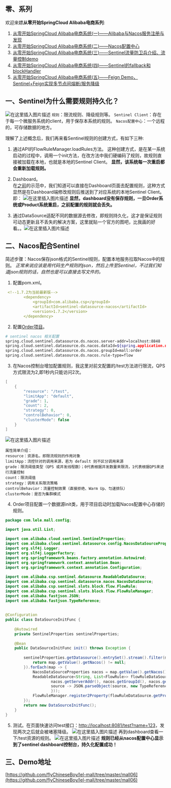 ## 零、系列
  欢迎来嫖**从零开始SpringCloud Alibaba电商系列**:
1. [从零开始SpringCloud Alibaba电商系统(一)——Alibaba与Nacos服务注册与发现](https://blog.csdn.net/qq_35946969/article/details/105188015)  
2. [从零开始SpringCloud Alibaba电商系统(二)——Nacos配置中心](https://blog.csdn.net/qq_35946969/article/details/105279770)  
3. [从零开始SpringCloud Alibaba电商系统(三)——Sentinel流量防卫兵介绍、流量控制demo](https://blog.csdn.net/qq_35946969/article/details/105351082)
4. [从零开始SpringCloud Alibaba电商系统(四)——Sentinel的fallback和blockHandler](https://blog.csdn.net/qq_35946969/article/details/105375003)
5.  [从零开始SpringCloud Alibaba电商系统(五)——Feign Demo，Sentinel+Feign实现多节点间熔断/服务降级](https://blog.csdn.net/qq_35946969/article/details/105397473)

## 一、Sentinel为什么需要规则持久化？
![在这里插入图片描述](https://img-blog.csdnimg.cn/20200412204435153.png?x-oss-process=image/watermark,type_ZmFuZ3poZW5naGVpdGk,shadow_10,text_aHR0cHM6Ly9ibG9nLmNzZG4ubmV0L3FxXzM1OTQ2OTY5,size_16,color_FFFFFF,t_70)
  `规则`：限流规则、降级规则等。
  `Sentinel Client`：存在于每一个微服务系统的client，用于保存本系统的规则。
  `Nacos配置中心`：一个远程的，可存储数据的地方。
  

  理解了上述概念后，我们再来看Sentinel规则的创建方式，有如下三种:
  1.  通过API的FlowRuleManager.loadRules方法。
这种创建方式，是在某一系统启动的过程中，调用一个init方法，在改方法中我们硬编码了规则，故规则直接被加载在本地，也就是本地的Sentinel Client。
   **显然，该系统每一次重启都会重新加载规则。**
  
  2. Dashboard。  
在[之前](https://blog.csdn.net/qq_35946969/article/details/105351082)的示范中，我们知道可以直接在Dashboard页面去配置规则，这种方式显然是在Dashboard端修改规则后推送到了对应系统的本地Sentinel Client。
即： 
![在这里插入图片描述](https://img-blog.csdnimg.cn/20200412210152275.png?x-oss-process=image/watermark,type_ZmFuZ3poZW5naGVpdGk,shadow_10,text_aHR0cHM6Ly9ibG9nLmNzZG4ubmV0L3FxXzM1OTQ2OTY5,size_16,color_FFFFFF,t_70)
**显然，dashboard没有保存规则，一旦Order系统或Product系统重启，之前配置的规则就会丢失。**
3.  通过DataSource适配不同的数据源去修改，即规则持久化，这才是保证规则可动态更新且不丢失的解决方案，这里就贴一个官方的图吧，比我画的好看。。![在这里插入图片描述](https://img-blog.csdnimg.cn/20200412214202528.png?x-oss-process=image/watermark,type_ZmFuZ3poZW5naGVpdGk,shadow_10,text_aHR0cHM6Ly9ibG9nLmNzZG4ubmV0L3FxXzM1OTQ2OTY5,size_16,color_FFFFFF,t_70)
 
##  二、Nacos配合Sentinel
  简述步骤：Nacos保存json格式的Sentinel规则，配置本地服务拉取Nacos中的规则。
  *正常来说应该是用代码生产规则的json，然后上传至Sentinel，不过我们知道json规则的话，自然也是可以直接去写文件的。*
  1. 配置pom.xml。

```yaml
 <!--1.7.2为当前最新版-->
        <dependency>
            <groupId>com.alibaba.csp</groupId>
            <artifactId>sentinel-datasource-nacos</artifactId>
            <version>1.7.2</version>
        </dependency>
```

  2. 配置[Order项目](https://github.com/flyChineseBoy/lel-mall/tree/master/mall05/mall)。
  
```bash
# sentinel nacos 相关配置
spring.cloud.sentinel.datasource.ds.nacos.server-addr=localhost:8848
spring.cloud.sentinel.datasource.ds.nacos.dataId=${spring.application.name}-sentinel
spring.cloud.sentinel.datasource.ds.nacos.groupId=mall:order
spring.cloud.sentinel.datasource.ds.nacos.rule-type=flow
```

  3. 在Nacos控制台增加配置规则，我这里对前文配置的/test方法进行限流，QPS方式限流为2,即1秒内只能访问2次。
  

```java
[
    {
        "resource": "/test",
        "limitApp": "default",
        "grade": 1,
        "count": 2,
        "strategy": 0,
        "controlBehavior": 0,
        "clusterMode": false
    }
]
```
![在这里插入图片描述](https://img-blog.csdnimg.cn/20200412221224719.png?x-oss-process=image/watermark,type_ZmFuZ3poZW5naGVpdGk,shadow_10,text_aHR0cHM6Ly9ibG9nLmNzZG4ubmV0L3FxXzM1OTQ2OTY5,size_16,color_FFFFFF,t_70)

	属性简单介绍：
  	resource：资源名，即限流规则的作用对象
	limitApp：流控针对的调用来源，若为 default 则不区分调用来源
	grade：限流阈值类型（QPS 或并发线程数）；0代表根据并发数量来限流，1代表根据QPS来进行流量控制
	count：限流阈值
	strategy：调用关系限流策略
	controlBehavior：流量控制效果（直接拒绝、Warm Up、匀速排队）
	clusterMode：是否为集群模式
	
  4. Order项目配置一个数据源init类，用于项目启动时加载Nacos配置中心存储的规则。
```java
package com.lele.mall.config;
 
import java.util.List;

import com.alibaba.cloud.sentinel.SentinelProperties;
import com.alibaba.cloud.sentinel.datasource.config.NacosDataSourceProperties;
import org.slf4j.Logger;
import org.slf4j.LoggerFactory;
import org.springframework.beans.factory.annotation.Autowired;
import org.springframework.context.annotation.Bean;
import org.springframework.context.annotation.Configuration;
 
import com.alibaba.csp.sentinel.datasource.ReadableDataSource;
import com.alibaba.csp.sentinel.datasource.nacos.NacosDataSource;
import com.alibaba.csp.sentinel.slots.block.flow.FlowRule;
import com.alibaba.csp.sentinel.slots.block.flow.FlowRuleManager;
import com.alibaba.fastjson.JSON;
import com.alibaba.fastjson.TypeReference;
 
 
@Configuration
public class DataSourceInitFunc {
 
	@Autowired
	private SentinelProperties sentinelProperties;
 
	@Bean
	public DataSourceInitFunc init() throws Exception {
 
		sentinelProperties.getDatasource().entrySet().stream().filter(map -> {
			return map.getValue().getNacos() != null;
		}).forEach(map -> {
			NacosDataSourceProperties nacos = map.getValue().getNacos();
			ReadableDataSource<String, List<FlowRule>> flowRuleDataSource = new NacosDataSource<>(
					nacos.getServerAddr(), nacos.getGroupId(), nacos.getDataId(),
					source -> JSON.parseObject(source, new TypeReference<List<FlowRule>>() {
					}));
			FlowRuleManager.register2Property(flowRuleDataSource.getProperty());
		});
		return new DataSourceInitFunc();
	}
}


```

5. 测试。在页面快速访问test接口：[http://localhost:8081/test?name=123](http://localhost:8081/test?name=123)，发现两次之后就会被堵塞降级。
![在这里插入图片描述](https://img-blog.csdnimg.cn/20200412231157410.png?x-oss-process=image/watermark,type_ZmFuZ3poZW5naGVpdGk,shadow_10,text_aHR0cHM6Ly9ibG9nLmNzZG4ubmV0L3FxXzM1OTQ2OTY5,size_16,color_FFFFFF,t_70)
再到dashboard查看一下/test资源的规则。
![在这里插入图片描述](https://img-blog.csdnimg.cn/20200412231246470.png?x-oss-process=image/watermark,type_ZmFuZ3poZW5naGVpdGk,shadow_10,text_aHR0cHM6Ly9ibG9nLmNzZG4ubmV0L3FxXzM1OTQ2OTY5,size_16,color_FFFFFF,t_70)
**规则已经从nacos配置中心显示到了sentinel dashboard控制台，持久化配置成功！**

## 三、Demo地址
[https://github.com/flyChineseBoy/lel-mall/tree/master/mall06](https://github.com/flyChineseBoy/lel-mall/tree/master/mall06)